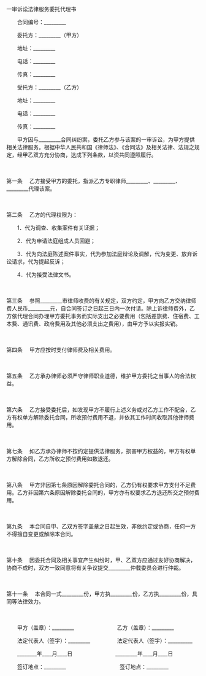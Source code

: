 



一审诉讼法律服务委托代理书



 

　　合同编号：_________　　

　　委托方：_________（甲方）

　　地址：_________

　　电话：_________

　　传真：_________　　

　　受托方：_________（乙方）

　　地址：_________

　　电话：_________

　　传真：_________　　

　　甲方因与_________合同纠纷案，委托乙方参与该案的一审诉讼，为甲方提供相关法律服务。根据中华人民共和国《律师法》、《合同法》及相关法律、法规之规定，经甲乙双方充分协商，达成下列条款，以资共同遵照履行。

　　

第一条
　乙方接受甲方的委托，指派乙方专职律师_________、_________、_________代理该案。

　　

第二条
　乙方的代理权限为：

　　1．代为调查、收集案件有关证据；

　　2．代为申请法庭组成人员回避；

　　3．代为向法庭陈述案件事实，代为参加法庭辩论及调解，代为变更、放弃诉讼请求，代为提起反诉；

　　4．代为接受法律文书。

　　

第三条
　参照_________市律师收费的有关规定，双方约定，甲方向乙方交纳律师费人民币_________元，自合同签订之日起三日内一次付请。除上诉律师费外，乙方依代理合同办理甲方委托事务而实际支出之必要费用（包括差旅费、住宿费、工本费、通讯费、政府费用及其他必须支出之费用），由甲方予以实报实销。

　　

第四条
　甲方应按时支付律师费及相关费用。

　　

第五条
　乙方承办律师必须严守律师职业道德，维护甲方委托之当事人的合法权益。

　　

第六条
　乙方接受委托后，如发现甲方不履行上述义务或对乙方工作不配合，乙方有权单方解除委托合同，所收预付费用不退，并依其工作时间收取其他律师费用。

　　

第七条
　如乙方承办律师不按约定提供法律服务，损害甲方权益的，甲方有权单方解除合同，乙方所收之预付费用如数退还。

　　

第八条
　甲方非因第七条原因解除委托合同的，乙方仍有权要求甲方支付不足费用。乙方非因第六条原因解除委托合同的，甲方亦有权要求乙方退还所交之预付费用。

　　

第九条
　本合同自甲、乙双方签字盖章之日起生效，非依约定或协商，任何一方不得擅自变更或解除本合同。

　　

第十条
　因委托合同及相关事宜产生纠纷时，甲、乙双方应通过友好协商解决，协商不成时，双方一致同意将有关争议提交_________仲载委员会进行仲裁。

　　

第十一条
　本合同一式_________份，甲方执_________份，乙方执_________份，具同等法律效力。　

　　　

　　甲方（盖章）：_________　　　　　　　　乙方（盖章）：_________　　

　　法定代表人（签字）：_________　　　　　法定代表人（签字）：__________

　　________年____月____日　　　　　　　　_________年____月____日　　

　　签订地点：_________　　　　　　　　　　签订地点：_________